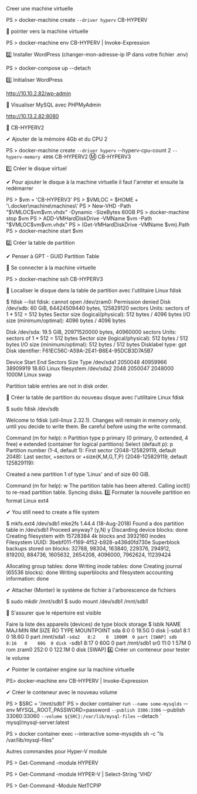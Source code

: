 Creer une machine virtuelle

PS > docker-machine create `
      --driver hyperv `
      CB-HYPERV
      
📌 pointer vers la machine virtuelle

PS > docker-machine env CB-HYPERV | Invoke-Expression

2️⃣ Installer WordPress (changer-mon-adresse-ip IP dans votre fichier .env)

PS > docker-compose up --detach

3️⃣ Initialiser WordPress

http://10.10.2.82/wp-admin

📌 Visualiser MySQL avec PHPMyAdmin

http://10.13.2.82:8080

📗 CB-HYPERV2

✔ Ajouter de la mémoire 4Gb et du CPU 2

PS > docker-machine create `
      --driver hyperv `
      --hyperv-cpu-count 2 `
      --hyperv-memory 4096 `
      CB-HYPERV2
Ⓜ️ CB-HYPERV3

1️⃣ Créer le disque virtuel

✔ Pour ajouter le disque à la machine virtuelle il faut l'arreter et ensuite la redémarrer

PS > $vm = 'CB-HYPERV3'
PS > $VMLOC = $HOME + '\.docker\machine\machines\'
PS > New-VHD -Path "$VMLOC\$vm\$vm.vhdx" -Dynamic -SizeBytes 60GB
PS > docker-machine stop $vm
PS > ADD-VMHardDiskDrive -VMName $vm -Path "$VMLOC\$vm\$vm.vhdx"
PS > (Get-VMHardDiskDrive -VMName $vm).Path
PS > docker-machine start $vm

2️⃣ Créer la table de partition

✔ Penser à GPT - GUID Partition Table

📌 Se connecter à la machine virtuelle

PS > docker-machine ssh CB-HYPERV3

📌 Localiser le disque dans la table de partition avec l'utilitaire Linux fdisk

$ fdisk --list
fdisk: cannot open /dev/zram0: Permission denied
Disk /dev/sdb: 60 GiB, 64424509440 bytes, 125829120 sectors
Units: sectors of 1 * 512 = 512 bytes
Sector size (logical/physical): 512 bytes / 4096 bytes
I/O size (minimum/optimal): 4096 bytes / 4096 bytes


Disk /dev/sda: 19.5 GiB, 20971520000 bytes, 40960000 sectors
Units: sectors of 1 * 512 = 512 bytes
Sector size (logical/physical): 512 bytes / 512 bytes
I/O size (minimum/optimal): 512 bytes / 512 bytes
Disklabel type: gpt
Disk identifier: F61EC56C-A59A-2E41-B6E4-95DCB3D7A5B7

Device       Start      End  Sectors  Size Type
/dev/sda1  2050048 40959966 38909919 18.6G Linux filesystem
/dev/sda2     2048  2050047  2048000 1000M Linux swap

Partition table entries are not in disk order.

📌 Créer la table de partition du nouveau disque avec l'utilitaire Linux fdisk

$ sudo fdisk /dev/sdb

Welcome to fdisk (util-linux 2.32.1).
Changes will remain in memory only, until you decide to write them.
Be careful before using the write command.


Command (m for help): n
Partition type
   p   primary (0 primary, 0 extended, 4 free)
   e   extended (container for logical partitions)
Select (default p): p
Partition number (1-4, default 1):
First sector (2048-125829119, default 2048):
Last sector, +sectors or +size{K,M,G,T,P} (2048-125829119, default 125829119):

Created a new partition 1 of type 'Linux' and of size 60 GiB.

Command (m for help): w
The partition table has been altered.
Calling ioctl() to re-read partition table.
Syncing disks.
3️⃣ Formater la nouvelle partition en format Linux ext4

✔ You still need to create a file system

$ mkfs.ext4 /dev/sdb1
mke2fs 1.44.4 (18-Aug-2018)
Found a dos partition table in /dev/sdb1
Proceed anyway? (y,N) y
Discarding device blocks: done
Creating filesystem with 15728384 4k blocks and 3932160 inodes
Filesystem UUID: 3bebf011-f169-4f52-b928-a436d0fd730e
Superblock backups stored on blocks:
        32768, 98304, 163840, 229376, 294912, 819200, 884736, 1605632, 2654208,
        4096000, 7962624, 11239424

Allocating group tables: done
Writing inode tables: done
Creating journal (65536 blocks): done
Writing superblocks and filesystem accounting information:
done

✔ Attacher (Monter) le système de fichier à l'arborescence de fichiers

$ sudo mkdir /mnt/sdb1
$ sudo mount /dev/sdb1 /mnt/sdb1

📌 S'assurer que le répertoire est visible

Faire la liste des appareils (devices) de type block storage
$ lsblk
NAME   MAJ:MIN RM   SIZE RO TYPE MOUNTPOINT
sda      8:0    0  19.5G  0 disk
|-sda1   8:1    0  18.6G  0 part /mnt/sda1
`-sda2   8:2    0  1000M  0 part [SWAP]
sdb      8:16   0    60G  0 disk
`-sdb1   8:17   0    60G  0 part /mnt/sdb1
sr0     11:0    1    57M  0 rom
zram0  252:0    0 122.1M  0 disk [SWAP]
4️⃣ Créer un conteneur pour tester le volume

✔ Pointer le container engine sur la machine virtuelle

PS> docker-machine env CB-HYPERV | Invoke-Expression

✔ Créer le conteneur avec le nouveau volume

PS > $SRC = '/mnt/sdb1'
PS > docker container run `
         --name some-mysqlds `
         --env MYSQL_ROOT_PASSWORD=password `
         --publish 3306:3306 `
         --publish 33060:33060 `
         --volume ${SRC}:/var/lib/mysql-files `
         --detach `
         mysql/mysql-server:latest
         
PS > docker container exec --interactive some-mysqlds sh -c "ls /var/lib/mysql-files"

Autres commandes pour Hyper-V module

PS > Get-Command -module HYPERV

PS > Get-Command -module HYPER-V | Select-String 'VHD'

PS > Get-Command -Module NetTCPIP
